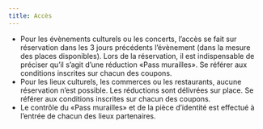 ```yaml
---
title: Accès
---
```

- Pour les évènements culturels ou les concerts, l’accès se fait sur réservation dans les 3 jours précédents l’évènement (dans la mesure des places disponibles). Lors de la réservation, il est indispensable de préciser qu’il s’agit d’une réduction «Pass murailles». Se référer aux conditions inscrites sur chacun des coupons.
- Pour les lieux culturels, les commerces ou les restaurants, aucune réservation n’est possible. Les réductions sont délivrées sur place. Se référer aux conditions inscrites sur chacun des coupons.
- Le contrôle du «Pass murailles» et de la pièce d’identité est effectué à l’entrée de chacun des lieux partenaires.
